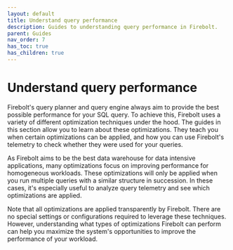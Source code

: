 ```yaml
---
layout: default
title: Understand query performance 
description: Guides to understanding query performance in Firebolt. 
parent: Guides
nav_order: 7
has_toc: true
has_children: true
---
```


# Understand query performance 
Firebolt's query planner and query engine always aim to provide the best possible performance for your SQL query.
To achieve this, Firebolt uses a variety of different optimization techniques under the hood.
The guides in this section allow you to learn about these optimizations.
They teach you when certain optimizations can be applied, and how you can use Firebolt's telemetry to check whether they were used for your queries.

As Firebolt aims to be the best data warehouse for data intensive applications, many optimizations focus on improving performance for homogeneous workloads.
These optimizations will only be applied when you run multiple queries with a similar structure in succession.
In these cases, it's especially useful to analyze query telemetry and see which optimizations are applied.

Note that all optimizations are applied transparently by Firebolt.
There are no special settings or configurations required to leverage these techniques.
However, understanding what types of optimizations Firebolt can perform can help you maximize the system's opportunities to improve the performance of your workload.

